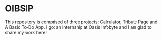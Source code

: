 # OIBSIP
This repository is comprised of three projects: Calculator, Tribute Page and A Basic To-Do App. I got an internship at Oasis Infobyte and I am glad to share my work here!
